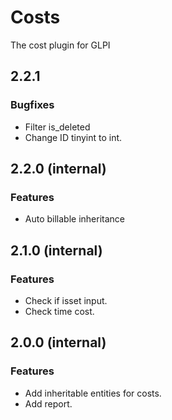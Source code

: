 # Costs
The cost plugin for GLPI
## 2.2.1
### Bugfixes
- Filter is_deleted
- Change ID tinyint to int.

## 2.2.0 (internal)
### Features
- Auto billable inheritance

## 2.1.0 (internal)
### Features
- Check if isset input.
- Check time cost.

## 2.0.0 (internal)
### Features
- Add inheritable entities for costs.
- Add report.
